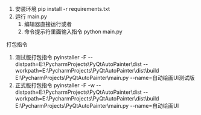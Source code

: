 1. 安装环境
    pip install -r requirements.txt
2. 运行 main.py
   1. 编辑器直接运行或者
   2. 命令提示符里面输入指令 python main.py

打包指令
1. 测试版打包指令
    pyinstaller -F --distpath=E:\PycharmProjects\PyQtAutoPainter\dist --workpath=E:\PycharmProjects\PyQtAutoPainter\dist\build E:\PycharmProjects\PyQtAutoPainter\main.py --name=自动绘画UI测试版
2. 正式版打包指令
    pyinstaller -F -w --distpath=E:\PycharmProjects\PyQtAutoPainter\dist --workpath=E:\PycharmProjects\PyQtAutoPainter\dist\build E:\PycharmProjects\PyQtAutoPainter\main.py --name=自动绘画UI